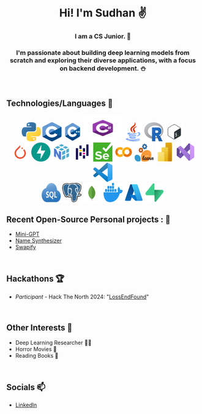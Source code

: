 <div align='center'>

# Hi! I'm Sudhan ✌️

### I am a CS Junior.  📓

### I'm passionate about building deep learning models from scratch and exploring their diverse applications, with a focus on backend development. ⛄

</div>

</br>

## Technologies/Languages 📑

<div align="center">

<img src="./icons/python.png" alt="python" width="50rem" height="50rem" />
<img src="./icons/c.png" alt="c" width="50rem" height="50rem" />
<img src="./icons/cpp.png" alt="C++" width="50rem" height="50rem" />
<img src="./icons/Csharp_Logo.png" alt="C#" width="100rem" height="70rem" />
<img src="./icons/java.png" alt="java" width="50rem" height="50rem" />
<img src="./icons/R_logo.svg" alt="R" width="50rem" height="50rem" />
<img src="./icons/bash.svg" alt="bash" width="50rem" height="50rem" />

<br>

<img src="./icons/pytorch.png" alt="pytorch" width="50rem" height="50rem" />
<img src="./icons/fastapi-1.svg" alt="FastAPI" width="50rem" height="50rem" />
<img src="./icons/numpy.png" alt="numpy" width="50rem" height="50rem" />
<img src="./icons/pandas.png" alt="pandas" width="50rem" height="50rem" />
<img src="./icons/Selenium_Logo.png" alt="Selenium" width="50rem" height="50rem" />
<img src="./icons/GoogleColab.png" alt="GoogleColab" width="50rem" height="50rem" />
<img src="./icons/sklearn.png" alt="sklearn" width="50rem" height="50rem" />
<img src="./icons/power-bi-icon.png" alt="PowerBI" width="50rem" height="50rem" />
<img src="./icons/Visual_Studio_Icon_2022.svg" alt="VisualStudio" width="50rem" height="50rem" />
<img src="./icons/VSCode.png" alt="VSCode" width="50rem" height="50rem" />

<br>

<img src="./icons/sql.png" alt="sql" width="50rem" height="50rem" />
<img src="./icons/Postgresql_elephant.svg" alt="Postgresql" width="50rem" height="50rem" />
<img src="./icons/mongodb-icon-1.svg" alt="MongoDB" width="50rem" height="50rem" />
<img src="./icons/docker.png" alt="docker" width="50rem" height="50rem" />
<img src="./icons/azure.png" alt="azure" width="50rem" height="50rem" />
<img src="./icons/supabase.png" alt="supabase" width="50rem" height="50rem" />

</div>


## Recent Open-Source Personal projects : 🚀

- [Mini-GPT](https://github.com/Sudhan-Dahake/Mini-GPT)
- [Name Synthesizer](https://github.com/Sudhan-Dahake/WaveNet-NameSynth)
- [Swapify](https://github.com/Sudhan-Dahake/Swapify)

</br>

## Hackathons 🏆

- _Participant_ - Hack The North 2024: "[LossEndFound](https://github.com/Sudhan-Dahake/LossEndFound)"

</br>

## Other Interests 🌠

- Deep Learning Researcher 👨‍💻
- Horror Movies 👹
- Reading Books 📔

</br>

## Socials 📫

- [LinkedIn](https://www.linkedin.com/in/sudhandahake/)